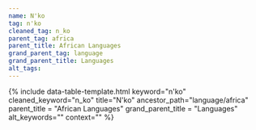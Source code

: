 ```yaml
---
name: N'ko
tag: n'ko
cleaned_tag: n_ko
parent_tag: africa
parent_title: African Languages
grand_parent_tag: language
grand_parent_title: Languages
alt_tags: 
---
```


{% include data-table-template.html 
  keyword="n'ko" 
  cleaned_keyword="n_ko" 
  title="N'ko"
  ancestor_path="language/africa" 
  parent_title = "African Languages"
  grand_parent_title = "Languages"
  alt_keywords=""
  context=""
%}

